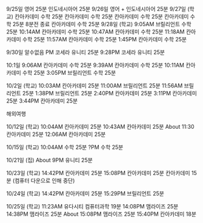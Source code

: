 9/25일
영어 25분
인도네시아어 25분
9/26일
영어 + 인도네시아어 25분
9/27일
(학교)
칸아카데미 수학 25분
칸아카데미 수학 25분
칸아카데미 수학 25분
칸아카데미 수학 25분 8분전 종료
칸아카데미 수학 25분
9/28일
(학교)
9:05AM 브릴리언트 수학 25분
10:14AM 칸아카데미 수학 25분
10:47AM 칸아카데미 수학 25분
11:18AM 칸아카데미 수학 25분
11:57AM 칸아카데미 수학 25분
1:45PM 칸아카데미 수학 25분

9/30일
알수없음 PM 코세라 유니티 25분
9:28PM 코세라 유니티 25분

10:1일 
9:06AM 칸아카데미 수학 25분
9:39AM 칸아카데미 수학 25분
10:11AM 칸아카데미 수학 25분
3:05PM 브릴리언트 수학 25분

10/2일
(학교)
10:03AM 칸아카데미 25분
11:00AM 브릴리언트 25분
11:56AM 브릴리언트 25분
1:38PM 브릴리언트 25분
2:40PM 칸아카데미 25분
3:11PM 칸아카데미 25분
3:44PM 칸아카데미 25분

해외여행

10/12일
(학교)
10:04AM 칸아카데미 25분
10:43AM 칸아카데미 25분
About 11:30 칸아카데미 25분
12:06AM 칸아카데미 25분

10/15일
(학교)
10:04AM 수학 25분
?PM 수학 25분

10/21일
(집)
About 9PM 유니티 25분

10/23일
(학교)
14:42PM 칸아카데미 25분
15:08PM 칸아카데미 25분
칸아카데미 15분 (컴퓨터 다운으로 인해 중단)

10/24일
(학교)
14:42PM 칸아카데미 25분
15:29PM 브릴리언트 25분

10/25일
(학교)
11:23AM 유다시티 컴퓨터과학 19분
14:08PM 맴라이즈 25분
14:38PM 맴라이즈 25분
About 15:08PM 맴라이즈 25분
15:40PM 칸아카데미 18분
